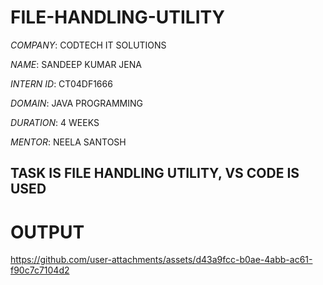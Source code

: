 # FILE-HANDLING-UTILITY

*COMPANY*: CODTECH IT SOLUTIONS

*NAME*: SANDEEP KUMAR JENA

*INTERN ID*: CT04DF1666

*DOMAIN*: JAVA PROGRAMMING

*DURATION*: 4 WEEKS

*MENTOR*: NEELA SANTOSH

## TASK IS FILE HANDLING UTILITY, VS CODE IS USED

# OUTPUT

https://github.com/user-attachments/assets/d43a9fcc-b0ae-4abb-ac61-f90c7c7104d2
